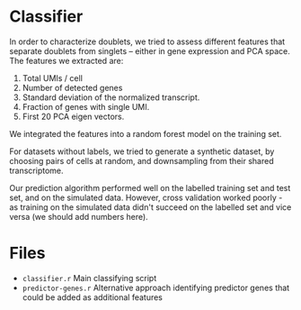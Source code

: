 
Classifier
==========

In order to characterize doublets, we tried to assess different features that separate doublets from singlets – either in gene expression and PCA space.
The features we extracted are:

1.	Total UMIs / cell
2.	Number of detected genes
3.	Standard deviation of the normalized transcript.
4.	Fraction of genes with single UMI.
5.	First 20 PCA eigen vectors.

We integrated the features into a random forest model on the training set.

For datasets without labels, we tried to generate a synthetic dataset, by choosing pairs of cells at random, and downsampling from their shared transcriptome.

Our prediction algorithm performed well on the labelled training set and test set, and on the simulated data. However, cross validation worked poorly - as training on the simulated data didn't succeed on the labelled set and vice versa (we should add numbers here).


Files
=====

- `classifier.r` Main classifying script
- `predictor-genes.r` Alternative approach identifying predictor genes that could be added as additional features

